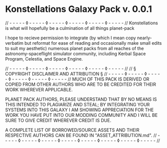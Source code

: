 # Konstellations Galaxy Pack v. 0.0.1
// - - - - - ◊ - - - - - ◊ - - - - - ◊ - - - - - ◊ - - - - - ◊ - - - - - //
Konstellations is what will hopefully be a culmination of all things planet-pack

I hope to recieve permission to integrate (by which I mean copy nearly-verbatim but reformat for ease of reading and occasionally make small edits to suit my aesthetic) numerous planet packs from all reaches of the astronomy-spaceflight simulator community, including Kerbal Space Program, Celestia, and Space Engine.

// - - - - - ◊ - - - - - ◊ - - - - - ◊ - - - - - ◊ - - - - - ◊ - - - - - //
// § COPYRIGHT DISCLAIMER AND ATTRIBUTION §
// - - - - - ◊ - - - - - ◊ - - - - - ◊ - - - - - ◊ - - - - - ◊ - - - - - //
MUCH OF THIS PACK IS DERIVED OR COPIED FROM OTHER AUTHORS WHO ARE TO BE CREDITED FOR THEIR WORK WHEREVER APPLICABLE. 

PLANET PACK AUTHORS, PLEASE UNDERSTAND THAT BY NO MEANS IS THIS INTENDED TO PLAGIARIZE AND STEAL;
BY INTEGRATING YOUR SYSTEMS INTO THIS GALAXY I AM SHOWING APPRECIATION FOR THE WORK YOU HAVE PUT 
INTO OUR MODDING COMMUNITY AND I WILL BE SURE TO GIVE CREDIT WHEREVER CREDIT IS DUE.

A COMPLETE LIST OF BORROWED/SOURCE ASSETS AND THEIR RESPECTIVE AUTHORS CAN BE FOUND IN
"ASSET_ATTRIBUTION.md".
// - - - - - ◊ - - - - - ◊ - - - - - ◊ - - - - - ◊ - - - - - ◊ - - - - - ◊ - - - - - ◊ - - - - - //
